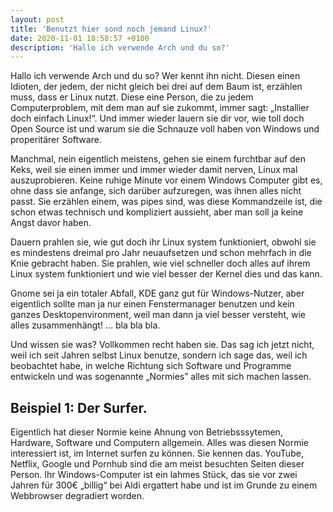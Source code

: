 ```yaml
---
layout: post
title: 'Benutzt hier sond noch jemand Linux?'
date: 2020-11-01 18:58:57 +0100
description: 'Hallo ich verwende Arch und du so?'
---
```



Hallo ich verwende Arch und du so?
Wer kennt ihn nicht.
Diesen einen Idioten, der jedem, der nicht gleich bei drei auf dem Baum ist, erzählen muss, dass er Linux nutzt.
Diese eine Person, die zu jedem Computerproblem, mit dem man auf sie zukommt, immer sagt: „Installier doch einfach Linux!“.
Und immer wieder lauern sie dir vor, wie toll doch Open Source ist und warum sie die Schnauze voll haben von Windows und properitärer Software.

Manchmal, nein eigentlich meistens, gehen sie einem furchtbar auf den Keks, weil sie einen immer und immer wieder damit nerven, Linux mal auszuprobieren.
Keine ruhige Minute vor einem Windows Computer gibt es, ohne dass sie anfange, sich darüber aufzuregen, was ihnen alles nicht passt.
Sie erzählen einem, was pipes sind, was diese Kommandzeile ist, die schon etwas technisch und kompliziert aussieht, aber man soll ja keine Angst davor haben.

Dauern prahlen sie, wie gut doch ihr Linux system funktioniert, obwohl sie es mindestens dreimal pro Jahr neuaufsetzen und schon mehrfach in die Knie gebracht haben.
Sie prahlen, wie viel schneller doch alles auf ihrem Linux system funktioniert und wie viel besser der Kernel dies und das kann.

Gnome sei ja ein totaler Abfall, KDE ganz gut für Windows-Nutzer, aber eigentlich sollte man ja nur einen Fenstermanager benutzen und kein ganzes Desktopenvironment, weil man dann ja viel besser versteht, wie alles zusammenhängt! 
… bla bla bla.

Und wissen sie was?
Vollkommen recht haben sie.
Das sag ich jetzt nicht, weil ich seit Jahren selbst Linux benutze, sondern ich sage das, weil ich beobachtet habe, in welche Richtung sich Software und Programme entwickeln und was sogenannte „Normies” alles mit sich machen lassen.

## Beispiel 1: Der Surfer.

Eigentlich hat dieser Normie keine Ahnung von Betriebsssytemen, Hardware, Software und Computern allgemein.
Alles was diesen Normie interessiert ist, im Internet surfen zu können.
Sie kennen das.
YouTube, Netflix, Google und Pornhub sind die am meist besuchten Seiten dieser Person.
Ihr Windows-Computer ist ein lahmes Stück, das sie vor zwei Jahren für 300€ „billig“ bei Aldi ergattert habe und ist im Grunde zu einem Webbrowser degradiert worden.
